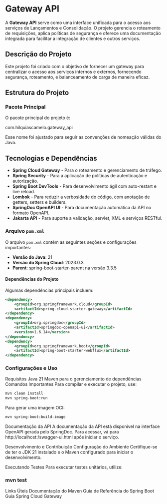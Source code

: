 # Gateway API

A **Gateway API** serve como uma interface unificada para o acesso aos serviços de Lançamentos e Consolidação. O projeto gerencia o roteamento de requisições, aplica políticas de segurança e oferece uma documentação integrada para facilitar a integração de clientes e outros serviços.

## Descrição do Projeto

Este projeto foi criado com o objetivo de fornecer um gateway para centralizar o acesso aos serviços internos e externos, fornecendo segurança, roteamento, e balanceamento de carga de maneira eficaz.

## Estrutura do Projeto

### Pacote Principal

O pacote principal do projeto é:

com.hilquiascamelo.gateway_api


Esse nome foi ajustado para seguir as convenções de nomeação válidas do Java.

## Tecnologias e Dependências

- **Spring Cloud Gateway** - Para o roteamento e gerenciamento de tráfego.
- **Spring Security** - Para a aplicação de políticas de autenticação e autorização.
- **Spring Boot DevTools** - Para desenvolvimento ágil com auto-restart e live reload.
- **Lombok** - Para reduzir a verbosidade do código, com anotação de getters, setters e builders.
- **SpringDoc OpenAPI UI** - Para documentação automática da API no formato OpenAPI.
- **Jakarta API** - Para suporte a validação, servlet, XML e serviços RESTful.

### Arquivo `pom.xml`

O arquivo `pom.xml` contém as seguintes seções e configurações importantes:

- **Versão do Java**: 21
- **Versão do Spring Cloud**: 2023.0.3
- **Parent**: spring-boot-starter-parent na versão 3.3.5

#### Dependências do Projeto

Algumas dependências principais incluem:

```xml
<dependency>
    <groupId>org.springframework.cloud</groupId>
    <artifactId>spring-cloud-starter-gateway</artifactId>
</dependency>
<dependency>
    <groupId>org.springdoc</groupId>
    <artifactId>springdoc-openapi-ui</artifactId>
    <version>1.6.14</version>
</dependency>
<dependency>
    <groupId>org.springframework.boot</groupId>
    <artifactId>spring-boot-starter-webflux</artifactId>
</dependency>
```

### Configurações e Uso
Requisitos
Java 21
Maven para o gerenciamento de dependências
Comandos Importantes
Para compilar e executar o projeto, use:

```bash
mvn clean install
mvn spring-boot:run
```
Para gerar uma imagem OCI:

```bash
mvn spring-boot:build-image
```
Documentação da API
A documentação da API está disponível na interface OpenAPI gerada pelo SpringDoc. Para acessar, vá para http://localhost:<porta>/swagger-ui.html após iniciar o serviço.

Desenvolvimento e Contribuição
Configuração do Ambiente
Certifique-se de ter o JDK 21 instalado e o Maven configurado para iniciar o desenvolvimento.

Executando Testes
Para executar testes unitários, utilize:


### mvn test
Links Úteis
Documentação do Maven
Guia de Referência do Spring Boot
Guia Spring Cloud Gateway



